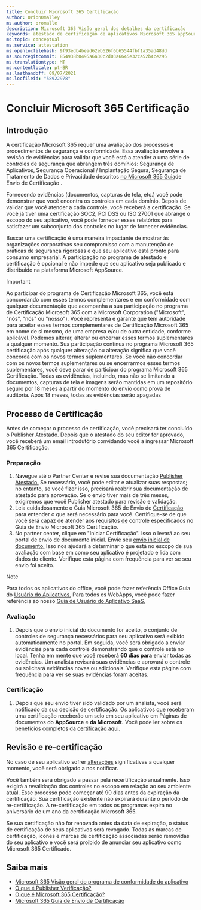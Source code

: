 ```yaml
---
title: Concluir Microsoft 365 Certificação
author: OrionOmalley
ms.author: oromalle
description: Microsoft 365 Visão geral dos detalhes da certificação
keywords: atestado de certificação de aplicativos Microsoft 365 appSource
ms.topic: conceptual
ms.service: attestation
ms.openlocfilehash: 9f93edb4bead62eb626f6b65544fbf1a35ad48dd
ms.sourcegitcommit: 854938b0495a6a30c2d03a6645e32ca52b4ce295
ms.translationtype: MT
ms.contentlocale: pt-BR
ms.lasthandoff: 09/07/2021
ms.locfileid: "58922978"
---
```

# <a name="complete-microsoft-365-certification"></a>Concluir Microsoft 365 Certificação

## <a name="introduction"></a>Introdução

A certificação Microsoft 365 requer uma avaliação dos processos e procedimentos de segurança e conformidade. Essa avaliação envolve a revisão de evidências para validar que você está a atender a uma série de controles de segurança que abrangem três domínios: Segurança de Aplicativos, Segurança Operacional / Implantação Segura, Segurança de Tratamento de Dados e Privacidade descritos [no Microsoft 365 Guia](https://docs.microsoft.com/microsoft-365-app-certification/docs/certification-submission-guide)de Envio de Certificação .

Fornecendo evidências (documentos, capturas de tela, etc.) você pode demonstrar que você encontra os controles em cada domínio. Depois de validar que você atender a cada controle, você receberá a certificação. Se você já tiver uma certificação SOC2, PCI DSS ou ISO 27001 que abrange o escopo do seu aplicativo, você pode fornecer esses relatórios para satisfazer um subconjunto dos controles no lugar de fornecer evidências. 

Buscar uma certificação é uma maneira impactante de mostrar às organizações corporativas seu compromisso com a manutenção de práticas de segurança rigorosas e que seu aplicativo está pronto para consumo empresarial. A participação no programa de atestado e certificação é opcional e não impede que seu aplicativo seja publicado e distribuído na plataforma Microsoft AppSource.

> [!IMPORTANT]
> Ao participar do programa de Certificação Microsoft 365, você está concordando com esses termos complementares e em conformidade com qualquer documentação que acompanha a sua participação no programa de Certificação Microsoft 365 com a Microsoft Corporation ("Microsoft", "nós", "nós" ou "nosso"). Você representa e garante que tem autoridade para aceitar esses termos complementares de Certificação Microsoft 365 em nome de si mesmo, de uma empresa e/ou de outra entidade, conforme aplicável. Podemos alterar, alterar ou encerrar esses termos suplementares a qualquer momento. Sua participação contínua no programa Microsoft 365 certificação após qualquer alteração ou alteração significa que você concorda com os novos termos suplementares. Se você não concordar com os novos termos suplementares ou se encerrarmos esses termos suplementares, você deve parar de participar do programa Microsoft 365 Certificação.
Todas as evidências, incluindo, mas não se limitando a documentos, capturas de tela e imagens serão mantidas em um repositório seguro por 18 meses a partir do momento do envio como prova de auditoria. Após 18 meses, todas as evidências serão apagadas

## <a name="certification-process"></a>Processo de Certificação

Antes de começar o processo de certificação, você precisará ter concluído o Publisher Atestado. Depois que o atestado do seu editor for aprovado, você receberá um email introdutório convidando você a ingressar Microsoft 365 Certificação.

### <a name="preparation"></a>Preparação
1. Navegue até o Partner Center e revise sua documentação [Publisher Atestado.]( https://docs.microsoft.com/microsoft-365-app-certification/docs/attestation) Se necessário, você pode editar e atualizar suas respostas; no entanto, se você fizer isso, precisará reabrir sua documentação de atestado para aprovação. Se o envio tiver mais de três meses, exigiremos que você Publisher atestado para revisão e validação. 
1. Leia cuidadosamente o Guia Microsoft 365 de Envio de [Certificação](https://docs.microsoft.com/microsoft-365-app-certification/docs/certification-submission-guide) para entender o que será necessário para você. Certifique-se de que você será capaz de atender aos requisitos [de]( https://docs.microsoft.com/microsoft-365-app-certification/docs/certification-submission-guide#app-certification-criteria) controle especificados no Guia de Envio Microsoft 365 Certificação.
1. No partner center, clique em "Iniciar Certificação". Isso o levará ao seu portal de envio de documento inicial. Envie seu [envio inicial de documento.](https://docs.microsoft.com/microsoft-365-app-certification/docs/certification-submission-guide#initial-document-submission) Isso nos ajudará a determinar o que está no escopo de sua avaliação com base em como seu aplicativo é projetado e lida com dados do cliente. Verifique esta página com frequência para ver se seu envio foi aceito.

>[!NOTE]
>Para todos os aplicativos do office, você pode fazer referência Office Guia do [Usuário do Aplicativos.](https://docs.microsoft.com/microsoft-365-app-certification/docs/userguide) Para todos os WebApps, você pode fazer referência ao nosso [Guia de Usuário do Aplicativo SaaS.](https://docs.microsoft.com/en-us/microsoft-365-app-certification/docs/saasuserguide)

### <a name="assessment"></a>Avaliação
1. Depois que o envio inicial do documento for aceito, o conjunto de controles de segurança necessários para seu aplicativo será exibido automaticamente no portal. Em seguida, você será obrigado a enviar evidências para cada controle demonstrando que o controle está no local. Tenha em mente que você receberá **60 dias para** enviar todas as evidências. Um analista revisará suas evidências e aprovará o controle ou solicitará evidências novas ou adicionais. Verifique esta página com frequência para ver se suas evidências foram aceitas.
### <a name="certification"></a>Certificação
1. Depois que seu envio tiver sido validado por um analista, você será notificado da sua decisão de certificação. Os aplicativos que receberam uma certificação receberão um selo em seu aplicativo em Páginas de documentos do **AppSource** e **da Microsoft.** Você pode ler sobre os benefícios completos da [certificação aqui](https://docs.microsoft.com/microsoft-365-app-certification/docs/enterprise-app-certification-guide#program-benefits).

## <a name="review-and-re-certification"></a>Revisão e re-certificação
No caso de seu aplicativo sofrer [alterações](https://docs.microsoft.com/microsoft-365-app-certification/docs/certification-submission-guide#significant-changes) significativas a qualquer momento, você será obrigado a nos notificar.

Você também será obrigado a passar pela recertificação anualmente. Isso exigirá a revalidação dos controles no escopo em relação ao seu ambiente atual. Esse processo pode começar até 90 dias antes da expiração da certificação. Sua certificação existente não expirará durante o período de re-certificação. A re-certificação em todos os programas expira no aniversário de um ano da certificação Microsoft 365.

Se sua certificação não for renovada antes da data de expiração, o status de certificação de seus aplicativos será revogado. Todas as marcas de certificação, ícones e marcas de certificação associadas serão removidas do seu aplicativo e você será proibido de anunciar seu aplicativo como Microsoft 365 Certificado.



## <a name="learn-more"></a>Saiba mais

* [Microsoft 365 Visão geral do programa de conformidade do aplicativo](~/overview.md)  
* [O que é Publisher Verificação?](https://docs.microsoft.com/azure/active-directory/develop/publisher-verification-overview)
* [O que é Microsoft 365 Certificação?](~/docs/enterprise-app-certification-guide.md)  
* [Microsoft 365 Guia de Envio de Certificação](~/docs/certification-submission-guide.md)
